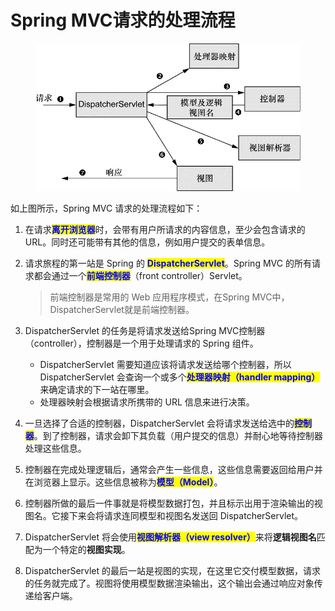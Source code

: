 # Spring MVC请求的处理流程

<figure><img src="../../.gitbook/assets/Spring MVC请求.jpg" alt=""><figcaption></figcaption></figure>

如上图所示，Spring MVC 请求的处理流程如下：

1. 在请求<mark style="color:blue;">**离开浏览器**</mark>时，会带有用户所请求的内容信息，至少会包含请求的URL。同时还可能带有其他的信息，例如用户提交的表单信息。
2.  请求旅程的第一站是 Spring 的 <mark style="color:blue;">**DispatcherServlet**</mark>。Spring MVC 的所有请求都会通过一个<mark style="color:blue;">**前端控制器**</mark>（front controller）Servlet。

    > 前端控制器是常用的 Web 应用程序模式，在Spring MVC中，DispatcherServlet就是前端控制器。
3. DispatcherServlet 的任务是将请求发送给Spring MVC控制器（controller），控制器是一个用于处理请求的 Spring 组件。
   * DispatcherServlet 需要知道应该将请求发送给哪个控制器，所以 DispatcherServlet 会查询一个或多个<mark style="color:blue;">**处理器映射（handler mapping）**</mark>来确定请求的下一站在哪里。
   * 处理器映射会根据请求所携带的 URL 信息来进行决策。
4. 一旦选择了合适的控制器，DispatcherServlet 会将请求发送给选中的<mark style="color:blue;">**控制器**</mark>。到了控制器，请求会卸下其负载（用户提交的信息）并耐心地等待控制器处理这些信息。
5. 控制器在完成处理逻辑后，通常会产生一些信息，这些信息需要返回给用户并在浏览器上显示。这些信息被称为<mark style="color:blue;">**模型（Model）**</mark>。
6. 控制器所做的最后一件事就是将模型数据打包，并且标示出用于渲染输出的视图名。它接下来会将请求连同模型和视图名发送回 DispatcherServlet。
7. DispatcherServlet 将会使用<mark style="color:blue;">**视图解析器（view resolver）**</mark>来将**逻辑视图名**匹配为一个特定的**视图实现**。
8. DispatcherServlet 的最后一站是视图的实现，在这里它交付模型数据，请求的任务就完成了。视图将使用模型数据渲染输出，这个输出会通过响应对象传递给客户端。

